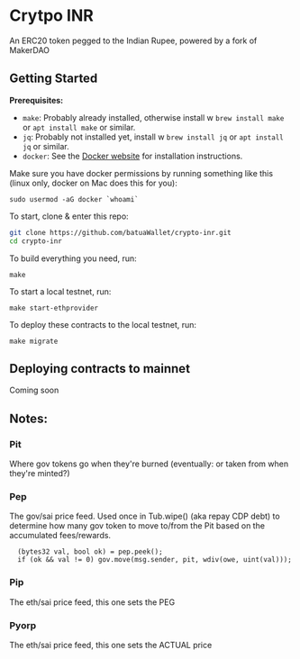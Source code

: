 # Crytpo INR

An ERC20 token pegged to the Indian Rupee, powered by a fork of MakerDAO

## Getting Started


**Prerequisites:**

- `make`: Probably already installed, otherwise install w `brew install make` or `apt install make` or similar.
- `jq`: Probably not installed yet, install w `brew install jq` or `apt install jq` or similar.
- `docker`: See the [Docker website](https://www.docker.com/) for installation instructions.

Make sure you have docker permissions by running something like this (linux only, docker on Mac does this for you):

```
sudo usermod -aG docker `whoami`
```

To start, clone & enter this repo:

```bash
git clone https://github.com/batuaWallet/crypto-inr.git
cd crypto-inr
```

To build everything you need, run:

```
make
```

To start a local testnet, run:

```
make start-ethprovider
```

To deploy these contracts to the local testnet, run:

```
make migrate
```

## Deploying contracts to mainnet

Coming soon

## Notes:

### Pit
Where gov tokens go when they're burned (eventually: or taken from when they're minted?)

### Pep
The gov/sai price feed.
Used once in Tub.wipe() (aka repay CDP debt) to determine how many gov token to move to/from the Pit based on the accumulated fees/rewards.

```
  (bytes32 val, bool ok) = pep.peek();
  if (ok && val != 0) gov.move(msg.sender, pit, wdiv(owe, uint(val)));
```

### Pip
The eth/sai price feed, this one sets the PEG


### Pyorp
The eth/sai price feed, this one sets the ACTUAL price
